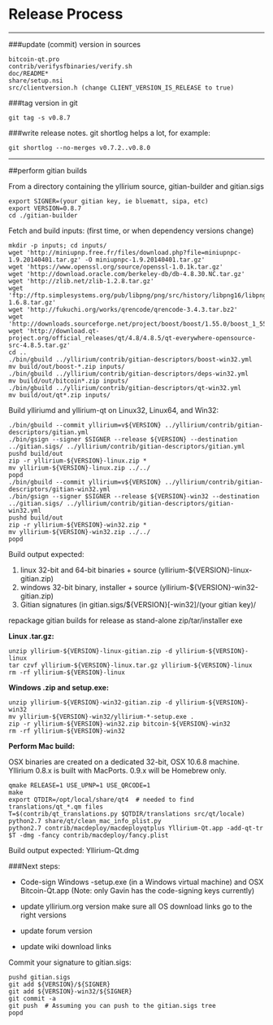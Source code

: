 Release Process
====================

* * *

###update (commit) version in sources


	bitcoin-qt.pro
	contrib/verifysfbinaries/verify.sh
	doc/README*
	share/setup.nsi
	src/clientversion.h (change CLIENT_VERSION_IS_RELEASE to true)

###tag version in git

	git tag -s v0.8.7

###write release notes. git shortlog helps a lot, for example:

	git shortlog --no-merges v0.7.2..v0.8.0

* * *

##perform gitian builds

 From a directory containing the yllirium source, gitian-builder and gitian.sigs
  
	export SIGNER=(your gitian key, ie bluematt, sipa, etc)
	export VERSION=0.8.7
	cd ./gitian-builder

 Fetch and build inputs: (first time, or when dependency versions change)

	mkdir -p inputs; cd inputs/
	wget 'http://miniupnp.free.fr/files/download.php?file=miniupnpc-1.9.20140401.tar.gz' -O miniupnpc-1.9.20140401.tar.gz'
	wget 'https://www.openssl.org/source/openssl-1.0.1k.tar.gz'
	wget 'http://download.oracle.com/berkeley-db/db-4.8.30.NC.tar.gz'
	wget 'http://zlib.net/zlib-1.2.8.tar.gz'
	wget 'ftp://ftp.simplesystems.org/pub/libpng/png/src/history/libpng16/libpng-1.6.8.tar.gz'
	wget 'http://fukuchi.org/works/qrencode/qrencode-3.4.3.tar.bz2'
	wget 'http://downloads.sourceforge.net/project/boost/boost/1.55.0/boost_1_55_0.tar.bz2'
	wget 'http://download.qt-project.org/official_releases/qt/4.8/4.8.5/qt-everywhere-opensource-src-4.8.5.tar.gz'
	cd ..
	./bin/gbuild ../yllirium/contrib/gitian-descriptors/boost-win32.yml
	mv build/out/boost-*.zip inputs/
	./bin/gbuild ../yllirium/contrib/gitian-descriptors/deps-win32.yml
	mv build/out/bitcoin*.zip inputs/
	./bin/gbuild ../yllirium/contrib/gitian-descriptors/qt-win32.yml
	mv build/out/qt*.zip inputs/

 Build ylliriumd and yllirium-qt on Linux32, Linux64, and Win32:
  
	./bin/gbuild --commit yllirium=v${VERSION} ../yllirium/contrib/gitian-descriptors/gitian.yml
	./bin/gsign --signer $SIGNER --release ${VERSION} --destination ../gitian.sigs/ ../yllirium/contrib/gitian-descriptors/gitian.yml
	pushd build/out
	zip -r yllirium-${VERSION}-linux.zip *
	mv yllirium-${VERSION}-linux.zip ../../
	popd
	./bin/gbuild --commit yllirium=v${VERSION} ../yllirium/contrib/gitian-descriptors/gitian-win32.yml
	./bin/gsign --signer $SIGNER --release ${VERSION}-win32 --destination ../gitian.sigs/ ../yllirium/contrib/gitian-descriptors/gitian-win32.yml
	pushd build/out
	zip -r yllirium-${VERSION}-win32.zip *
	mv yllirium-${VERSION}-win32.zip ../../
	popd

  Build output expected:

  1. linux 32-bit and 64-bit binaries + source (yllirium-${VERSION}-linux-gitian.zip)
  2. windows 32-bit binary, installer + source (yllirium-${VERSION}-win32-gitian.zip)
  3. Gitian signatures (in gitian.sigs/${VERSION}[-win32]/(your gitian key)/

repackage gitian builds for release as stand-alone zip/tar/installer exe

**Linux .tar.gz:**

	unzip yllirium-${VERSION}-linux-gitian.zip -d yllirium-${VERSION}-linux
	tar czvf yllirium-${VERSION}-linux.tar.gz yllirium-${VERSION}-linux
	rm -rf yllirium-${VERSION}-linux

**Windows .zip and setup.exe:**

	unzip yllirium-${VERSION}-win32-gitian.zip -d yllirium-${VERSION}-win32
	mv yllirium-${VERSION}-win32/yllirium-*-setup.exe .
	zip -r yllirium-${VERSION}-win32.zip bitcoin-${VERSION}-win32
	rm -rf yllirium-${VERSION}-win32

**Perform Mac build:**

  OSX binaries are created on a dedicated 32-bit, OSX 10.6.8 machine.
  Yllirium 0.8.x is built with MacPorts.  0.9.x will be Homebrew only.

	qmake RELEASE=1 USE_UPNP=1 USE_QRCODE=1
	make
	export QTDIR=/opt/local/share/qt4  # needed to find translations/qt_*.qm files
	T=$(contrib/qt_translations.py $QTDIR/translations src/qt/locale)
	python2.7 share/qt/clean_mac_info_plist.py
	python2.7 contrib/macdeploy/macdeployqtplus Yllirium-Qt.app -add-qt-tr $T -dmg -fancy contrib/macdeploy/fancy.plist

 Build output expected: Yllirium-Qt.dmg

###Next steps:

* Code-sign Windows -setup.exe (in a Windows virtual machine) and
  OSX Bitcoin-Qt.app (Note: only Gavin has the code-signing keys currently)

* update yllirium.org version
  make sure all OS download links go to the right versions

* update forum version

* update wiki download links

Commit your signature to gitian.sigs:

	pushd gitian.sigs
	git add ${VERSION}/${SIGNER}
	git add ${VERSION}-win32/${SIGNER}
	git commit -a
	git push  # Assuming you can push to the gitian.sigs tree
	popd

